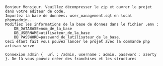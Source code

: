 <p align="center">

    Bonjour Monsieur. Veuillez décompresser le zip et ouvrer le projet dans votre éditeur de code. 
    Importez la base de données: user_management.sql en local phpmyadmin...
    Modifiez les informations de la base de donnes dans le fichier .env : 
        DB_DATABASE=nom_de_la_base
        DB_USERNAME=utilisateur_de_la_base
        DB_PASSWORD=password_de_lutilisateur_de_la_base.
    Ceci étant fait vous pouvez lancer le projet avec la commande php artisan serve

    Connexion admin {  url : /admin, username : admin, password : azerty }. De là vous pouvez créer des franchises et les structures


</p>
